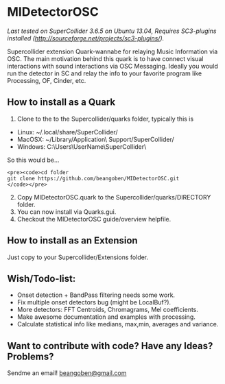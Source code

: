 MIDetectorOSC
=============
*Last tested on SuperCollider 3.6.5 on Ubuntu 13.04, Requires SC3-plugins installed (http://sourceforge.net/projects/sc3-plugins/).*


Supercollider extension Quark-wannabe for relaying Music Information via OSC.
The main motivation behind this quark is to have connect visual interactions with sound interactions via OSC Messaging.
Ideally you would run the detector in SC and relay the info to your favorite program like Processing, OF, Cinder, etc.


How to install as a Quark
-------------------------

1.  Clone to the to the Supercollider/quarks folder, typically this is
  * Linux:  ~/.local/share/SuperCollider/
  * MacOSX: ~/Library/Application\ Support/SuperCollider/
  * Windows: C:\Users\UserName\SuperCollider\

  So this would be...

    <pre><code>cd folder
    git clone https://github.com/beangoben/MIDetectorOSC.git
    </code></pre>
    
2.  Copy MIDetectorOSC.quark to the Supercollider/quarks/DIRECTORY folder.
3.  You can now install via Quarks.gui.
4.  Checkout the MIDetectorOSC guide/overview helpfile.


How to install as an Extension
-------------------------

Just copy to your Supercollider/Extensions folder.


Wish/Todo-list:
-------------------------
* Onset detection + BandPass filtering needs some work.
* Fix multiple onset detectors bug (might be LocalBuf?).
* More detectors: FFT Centroids, Chromagrams, Mel coefficients.
* Make awesome documentation and examples with processing.
* Calculate statistical info like medians, max,min, averages and variance.

Want to contribute with code? Have any Ideas? Problems?
-------------------------
Sendme an email!  beangoben@gmail.com


